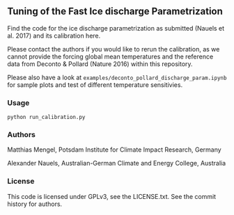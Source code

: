 ## Tuning of the Fast Ice discharge Parametrization

Find the code for the ice discharge parametrization as submitted
(Nauels et al. 2017) and its calibration here.

Please contact the authors if you would like to rerun the calibration,
as we cannot provide the forcing global mean temperatures and the reference
data from Deconto & Pollard (Nature 2016) within this repository.

Please also have a look at `examples/deconto_pollard_discharge_param.ipynb`
for sample plots and test of different temperature sensitivies.

### Usage

`python run_calibration.py`

### Authors

Matthias Mengel, Potsdam Institute for Climate Impact Research, Germany

Alexander Nauels, Australian-German Climate and Energy College, Australia


### License

This code is licensed under GPLv3, see the LICENSE.txt. See the commit history for authors.
